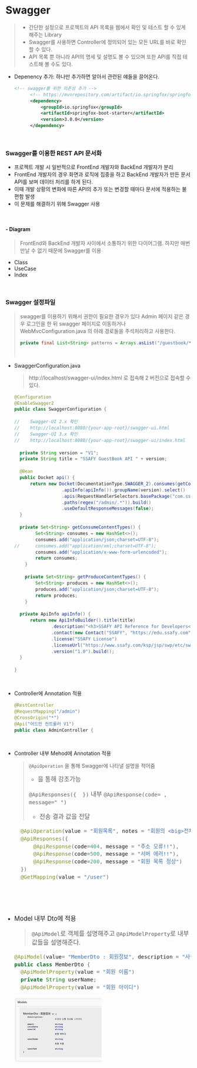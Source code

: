 # Swagger

> * 간단한 설정으로 프로젝트의 API 목록을 웹에서 확인 및 테스트 할 수 있게 해주는 Library
> * Swagger를 사용하면 Controller에 정의되어 있는 모든 URL를 바로 확인할 수 있다.
> * API 목록 뿐 아니라 API의 명세 및 설명도 볼 수 있으며 또한 API를 직접 테스트해 볼 수도 있다.

* Depenency 추가: 하나만 추가하면 알아서 관련된 얘들을 끌어온다.

  ```xml
  <!-- swagger를 위한 의존성 추가 -->
  		<!-- https://mvnrepository.com/artifact/io.springfox/springfox-boot-starter -->
  		<dependency>
  			<groupId>io.springfox</groupId>
  			<artifactId>springfox-boot-starter</artifactId>
  			<version>3.0.0</version>
  		</dependency>
  ```

​                   



### Swagger를 이용한 REST API 문서화

* 프로젝트 개발 시 일반적으로 FrontEnd 개발자와 BackEnd 개발자가 분리
* FrontEnd 개발자의 경우 화면과 로직에 집중을 하고 BackEnd 개발자가 만든 문서 API를 보며 데이터 처리를 하게 된다.
* 이때 개발 상황의 변화에 따른 API의 추가 또는 변경할 때마다 문서에 적용하는 불편함 발생
* 이 문제를 해결하기 위해 Swagger 사용

​                



#### - Diagram

> FrontEnd와 BackEnd 개발자 사이에서 소통하기 위한 다이어그램.
> 하지만 매번 만날 수 없기 때문에 Swagger를 이용

* Class
* UseCase
* Index

​            

### Swagger 설정파일

> swagger를 이용하기 위해서 권한이 필요한 경우가 있다
> Admin 페이지 같은 경우 로그인을 한 뒤 swagger 페이지로 이동하거나
> WebMvcConfiguration.java 의 아래 경로들을 주석처리하고 사용한다.
>
> ```java
> private final List<String> patterns = Arrays.asList("/guestbook/*","/admin/*", "/user/list" );
> ```
>
> ​            

* SwaggerConfiguration.java

  > http://localhost/swagger-ui/index.html 로 접속해 2 버전으로 접속할 수 있다.

  ```java
  @Configuration
  @EnableSwagger2
  public class SwaggerConfiguration {
  
  //	Swagger-UI 2.x 확인
  //	http://localhost:8080/{your-app-root}/swagger-ui.html
  //	Swagger-UI 3.x 확인
  //	http://localhost:8080/{your-app-root}/swagger-ui/index.html
  
  	private String version = "V1";
  	private String title = "SSAFY GuestBook API " + version;
  	
  	@Bean
  	public Docket api() {
  		return new Docket(DocumentationType.SWAGGER_2).consumes(getConsumeContentTypes()).produces(getProduceContentTypes())
  					.apiInfo(apiInfo()).groupName(version).select()
  					.apis(RequestHandlerSelectors.basePackage("com.ssafy.guestbook.controller"))
  					.paths(regex("/admin/.*")).build()
  					.useDefaultResponseMessages(false);
  	}
  	
  	private Set<String> getConsumeContentTypes() {
          Set<String> consumes = new HashSet<>();
          consumes.add("application/json;charset=UTF-8");
  //      consumes.add("application/xml;charset=UTF-8");
          consumes.add("application/x-www-form-urlencoded");
          return consumes;
      }
  
      private Set<String> getProduceContentTypes() {
          Set<String> produces = new HashSet<>();
          produces.add("application/json;charset=UTF-8");
          return produces;
      }
  
  	private ApiInfo apiInfo() {
  		return new ApiInfoBuilder().title(title)
  				.description("<h3>SSAFY API Reference for Developers</h3>Swagger를 이용한 GuestBook API<br><img src=\"/img/ssafy_logo.png\" width=\"150\">") 
  				.contact(new Contact("SSAFY", "https://edu.ssafy.com", "ssafy@ssafy.com"))
  				.license("SSAFY License")
  				.licenseUrl("https://www.ssafy.com/ksp/jsp/swp/etc/swpPrivacy.jsp")
  				.version("1.0").build();
  	}
  
  }
  ```

  ​         

* Controller에 Annotation 적용

  ```java
  @RestController
  @RequestMapping("/admin")
  @CrossOrigin("*")
  @Api("어드민 컨트롤러 V1")
  public class AdminController {
  ```

  ​             

  

* Controller 내부 Mehod에 Annotation 적용

  > `@ApiOperation` 을 통해 Swagger에 나타낼 설명을 적어줌
  >
  > * <big>을 통해 강조가능
  >
  > `@ApiResponses({  })` 내부 `@ApiResponse(code= , message=" ")`
  >
  > * 전송 결과 값을 전달

  ```java
  	@ApiOperation(value = "회원목록", notes = "회원의 <big>전체 <big>목록을 리턴.")
  	@ApiResponses({
  		@ApiResponse(code=404, message = "주소 오류!!"),
  		@ApiResponse(code=500, message = "서버 에러!!"),
  		@ApiResponse(code=200, message = "회원 목록 정상")
  	})
  	@GetMapping(value = "/user")
  ```

  ​                 

  ​            

* Model 내부 Dto에 적용

  > `@ApiModel`로 객체를 설명해주고 `@ApiModelProperty`로 내부 값들을 설명해준다.

  ```java
  @ApiModel(value= "MemberDto : 회원정보", description = "사원의 상제 정보를 나타낸다")
  public class MemberDto {
  	@ApiModelProperty(value = "회원 이름")
  	private String userName;
  	@ApiModelProperty(value = "회원 아이디")
  ```

  <img src="boot_swagger.assets/image-20220428150411263.png" alt="image-20220428150411263" style="zoom:50%;" />